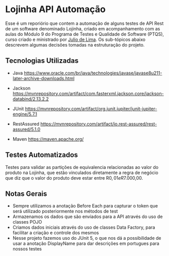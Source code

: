 # Lojinha API Automação

Esse é um reporiório que contem a automação de alguns testes de API Rest de um software denominado Lojinha, criado em acompanhamento com as aulas do Módulo 9 do Programa de Testes e Qualidade de Software (PTQS), curso criado e ministrado por [Julio de Lima](https://github.com/juliointest). 
Os sub-tópicos abaixo descrevem algumas decisões tomadas na estruturação do projeto.

## Tecnologias Utilizadas

- Java
https://www.oracle.com/br/java/technologies/javase/javase8u211-later-archive-downloads.html

- Jackson
https://mvnrepository.com/artifact/com.fasterxml.jackson.core/jackson-databind/2.13.2.2

- JUnit
https://mvnrepository.com/artifact/org.junit.jupiter/junit-jupiter-engine/5.7.1

- RestAssured
https://mvnrepository.com/artifact/io.rest-assured/rest-assured/5.1.0

- Maven
https://maven.apache.org/

## Testes Automatizados

Testes para validar as partições de equivalencia relacionadas ao valor do produto na Lojinha, que estão vinculados diretamente a regra de negócio que diz que o valor do produto deve estar entre R$0,01 e R$7.000,00.

## Notas Gerais

 - Sempre utilizamos a anotação Before Each para capturar o token que será utilizado posteriormente nos métodos de test
 - Armazenamos os dados que são enviados para a API através do uso de classes POJO
 - Criamos dados iniciais através do uso de classes Data Factory, para facilitar a criação e controle dos mesmos
 - Nesse projeto fazemos uso do JUnit 5, o que nos dá a possibilidade de usar a anotação DisplayName para dar descrições em portugues para nossos testes
